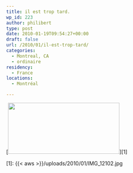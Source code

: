 ```yaml
---
title: il est trop tard.
wp_id: 223
author: philibert
type: post
date: 2010-01-19T09:54:27+00:00
draft: false
url: /2010/01/il-est-trop-tard/
categories:
  - Montreal, CA
  - ordinaire
residency:
  - France
locations:
  - Montréal

---
```

[<img class="alignnone size-medium wp-image-227" title="IMG_1210" src="{{< aws >}}/uploads/2010/01/IMG_12102-300x137.jpg" alt="" width="300" height="137" srcset="{{< aws >}}/uploads/2010/01/IMG_12102-300x137.jpg 300w, {{< aws >}}/uploads/2010/01/IMG_12102-1024x469.jpg 1024w" sizes="(max-width: 300px) 100vw, 300px" />][1]

 [1]: {{< aws >}}/uploads/2010/01/IMG_12102.jpg